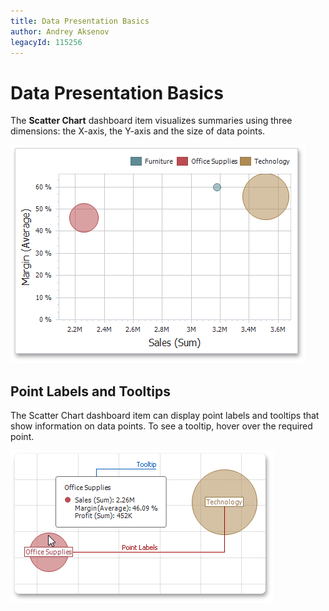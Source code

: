 ```yaml
---
title: Data Presentation Basics
author: Andrey Aksenov
legacyId: 115256
---
```

# Data Presentation Basics
The **Scatter Chart** dashboard item visualizes summaries using three dimensions: the X-axis, the Y-axis and the size of data points.

![ScatterChart_Main](../../../../images/img120189.png)

## Point Labels and Tooltips
The Scatter Chart dashboard item can display point labels and tooltips that show information on data points. To see a tooltip, hover over the required point.

![ScatterChartLabels](../../../../images/img120329.png)